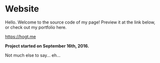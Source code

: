 # Website

Hello. Welcome to the source code of my page! Preview it at the link below, or check out my portfolio here.

https://hogt.me

**Project started on September 16th, 2016.**

Not much else to say... eh...
